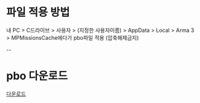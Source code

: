 # 파일 적용 방법

내 PC > C드라이브 > 사용자 > (지정한 사용자이름) >  AppData > Local > Arma 3 > MPMissionsCache에다가 pbo파일 적용 (압축해제금지)

--
# pbo 다운로드


[다운로드](https://drive.google.com/file/d/1WeYsBJ3N3JcjBtx2gddFJ02MPYz1ZRFJ/view?usp=sharing)
